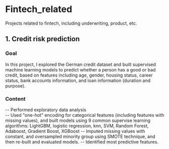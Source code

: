 # Fintech_related
Projects related to fintech, including underwriting, product, etc.
## 1. Credit risk prediction   
### Goal   
In this project, I explored the German credit dataset and built supervised machine learning models to predict whether a person has a good or bad credit, based on features including age, gender, housing status, career status, bank accounts information, and loan information (duration and purpose).    
### Content   
-- Performed exploratory data analysis    
-- Used "one-hot" encoding for categorical features (including features with missing values), and built models using 9 common supervise learning algorithms: LightGBM, logistic regression, knn, SVM, Random Forest, Adaboost, Gradient Boost, XGBoost
-- Imputed missing values with constant, and oversampled minority group using SMOTE technique, and then re-built and evaluated models. 
-- Identified most predictive features. 
